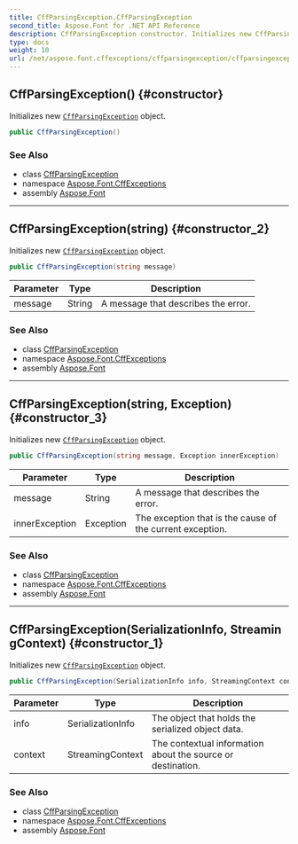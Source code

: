 ```yaml
---
title: CffParsingException.CffParsingException
second_title: Aspose.Font for .NET API Reference
description: CffParsingException constructor. Initializes new CffParsingException object
type: docs
weight: 10
url: /net/aspose.font.cffexceptions/cffparsingexception/cffparsingexception/
---
```

## CffParsingException() {#constructor}

Initializes new [`CffParsingException`](../) object.

```csharp
public CffParsingException()
```

### See Also

* class [CffParsingException](../)
* namespace [Aspose.Font.CffExceptions](../../../aspose.font.cffexceptions/)
* assembly [Aspose.Font](../../../)

---

## CffParsingException(string) {#constructor_2}

Initializes new [`CffParsingException`](../) object.

```csharp
public CffParsingException(string message)
```

| Parameter | Type | Description |
| --- | --- | --- |
| message | String | A message that describes the error. |

### See Also

* class [CffParsingException](../)
* namespace [Aspose.Font.CffExceptions](../../../aspose.font.cffexceptions/)
* assembly [Aspose.Font](../../../)

---

## CffParsingException(string, Exception) {#constructor_3}

Initializes new [`CffParsingException`](../) object.

```csharp
public CffParsingException(string message, Exception innerException)
```

| Parameter | Type | Description |
| --- | --- | --- |
| message | String | A message that describes the error. |
| innerException | Exception | The exception that is the cause of the current exception. |

### See Also

* class [CffParsingException](../)
* namespace [Aspose.Font.CffExceptions](../../../aspose.font.cffexceptions/)
* assembly [Aspose.Font](../../../)

---

## CffParsingException(SerializationInfo, StreamingContext) {#constructor_1}

Initializes new [`CffParsingException`](../) object.

```csharp
public CffParsingException(SerializationInfo info, StreamingContext context)
```

| Parameter | Type | Description |
| --- | --- | --- |
| info | SerializationInfo | The object that holds the serialized object data. |
| context | StreamingContext | The contextual information about the source or destination. |

### See Also

* class [CffParsingException](../)
* namespace [Aspose.Font.CffExceptions](../../../aspose.font.cffexceptions/)
* assembly [Aspose.Font](../../../)


